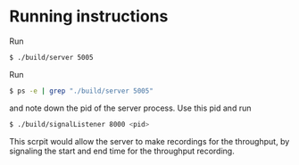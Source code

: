 # Running instructions

Run
```sh
$ ./build/server 5005
```

Run
```sh
$ ps -e | grep "./build/server 5005"
```

and note down the pid of the server process.
Use this pid and run
```sh
$ ./build/signalListener 8000 <pid>
```
This scrpit would allow the server to make recordings for the throughput, by signaling the start and end time for the throughput recording.
